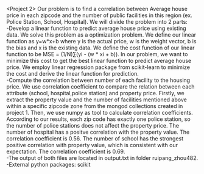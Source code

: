 <Project 2>
	Our problem is to find a correlation between Average house price in each zipcode and the number of public facilities in this region (ex. Police Station, School, Hospital). We will divide the problem into 2 parts:<br />
	-Develop a linear function to predict average house price using existing data. We solve this problem as a optimization problem. We define our linear function as y=w*x+b where y is the actual price, w is the weight vector, b is the bias and x is the existing data. We define the cost function of our linear function to be MSE = (1/N)∑(yi - (w * xi + b)). In our problem, we want to minimize this cost to get the best linear function to predict average house price. We employ linear regression package from scikit-learn to minimize the cost and derive the linear function for prediction.  
	-Compute the correlation between number of each facility to the housing price. We use correlation coefficient to compare the relation between each attribute (school, hospital,police station) and property price. Firstly, we extract the property value and the number of facilities mentioned above within a specific zipcode zone from the mongod collections created in project 1. Then, we use numpy as tool to calculate correlation coefficients. According to our results, each zip code has exactly one police station, so the number of police stations does not affect the property price. The number of hospital has a positve correlation with the property value. The correlation coefficient is 0.56. The number of school has the strongest positive correlation with property value, which is consistent with our expectation. The correlation coefficient is 0.69.  
	-The output of both files are located in output.txt in folder ruipang_zhou482.  
	-External python packages: scikit  
